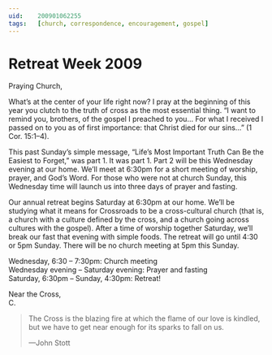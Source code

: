 ```yaml
---
uid:	200901062255
tags:	[church, correspondence, encouragement, gospel]
---
```

  
# Retreat Week 2009

Praying Church,

What’s at the center of your life right now? I pray at the beginning of this year you clutch to the truth of cross as the most essential thing. “I want to remind you, brothers, of the gospel I preached to you… For what I received I passed on to you as of first importance: that Christ died for our sins…” (1 Cor. 15:1–4).

This past Sunday’s simple message, “Life’s Most Important Truth Can Be the Easiest to Forget,” was part 1. It was part 1. Part 2 will be this Wednesday evening at our home. We’ll meet at 6:30pm for a short meeting of worship, prayer, and God’s Word. For those who were not at church Sunday, this Wednesday time will launch us into three days of prayer and fasting.

Our annual retreat begins Saturday at 6:30pm at our home. We’ll be studying what it means for Crossroads to be a cross-cultural church (that is, a church with a culture defined by the cross, and a church going across cultures with the gospel). After a time of worship together Saturday, we’ll break our fast that evening with simple foods. The retreat will go until 4:30 or 5pm Sunday. There will be no church meeting at 5pm this Sunday.

Wednesday, 6:30 – 7:30pm: Church meeting  
Wednesday evening – Saturday evening: Prayer and fasting  
Saturday, 6:30pm – Sunday, 4:30pm: Retreat!

Near the Cross,  
C.

> The Cross is the blazing fire at which the flame of our love is kindled, but we have to get near enough for its sparks to fall on us.
> 
> —John Stott
